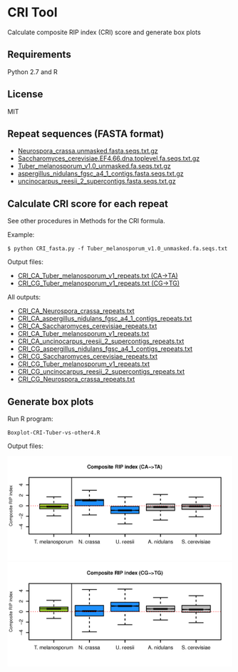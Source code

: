 # CRI Tool
Calculate composite RIP index (CRI) score and generate box plots

## Requirements
Python 2.7 and R

## License
MIT

## Repeat sequences (FASTA format)
- [Neurospora_crassa.unmasked.fasta.seqs.txt.gz](http://paoyang.ipmb.sinica.edu.tw/~paoyang/truffle/CRI_tool/Neurospora_crassa.unmasked.fasta.seqs.txt.gz)
- [Saccharomyces_cerevisiae.EF4.66.dna.toplevel.fa.seqs.txt.gz](http://paoyang.ipmb.sinica.edu.tw/~paoyang/truffle/CRI_tool/Saccharomyces_cerevisiae.EF4.66.dna.toplevel.fa.seqs.txt.gz)
- [Tuber_melanosporum_v1.0_unmasked.fa.seqs.txt.gz](http://paoyang.ipmb.sinica.edu.tw/~paoyang/truffle/CRI_tool/Tuber_melanosporum_v1.0_unmasked.fa.seqs.txt.gz)
- [aspergillus_nidulans_fgsc_a4_1_contigs.fasta.seqs.txt.gz](http://paoyang.ipmb.sinica.edu.tw/~paoyang/truffle/CRI_tool/aspergillus_nidulans_fgsc_a4_1_contigs.fasta.seqs.txt.gz)
- [uncinocarpus_reesii_2_supercontigs.fasta.seqs.txt.gz](http://paoyang.ipmb.sinica.edu.tw/~paoyang/truffle/CRI_tool/uncinocarpus_reesii_2_supercontigs.fasta.seqs.txt.gz)

## Calculate CRI score for each repeat
See other procedures in Methods for the CRI formula.

Example:

    $ python CRI_fasta.py -f Tuber_melanosporum_v1.0_unmasked.fa.seqs.txt
    
Output files:

- [CRI_CA_Tuber_melanosporum_v1_repeats.txt (CA->TA)](http://paoyang.ipmb.sinica.edu.tw/~paoyang/truffle/CRI_tool/CRI_CA_Tuber_melanosporum_v1_repeats.txt)
- [CRI_CG_Tuber_melanosporum_v1_repeats.txt (CG->TG)](http://paoyang.ipmb.sinica.edu.tw/~paoyang/truffle/CRI_tool/CRI_CG_Tuber_melanosporum_v1_repeats.txt)

All outputs:

- [CRI_CA_Neurospora_crassa_repeats.txt](http://paoyang.ipmb.sinica.edu.tw/~paoyang/truffle/CRI_tool/CRI_CA_Neurospora_crassa_repeats.txt)
- [CRI_CA_aspergillus_nidulans_fgsc_a4_1_contigs_repeats.txt](http://paoyang.ipmb.sinica.edu.tw/~paoyang/truffle/CRI_tool/CRI_CA_aspergillus_nidulans_fgsc_a4_1_contigs_repeats.txt)
- [CRI_CA_Saccharomyces_cerevisiae_repeats.txt](http://paoyang.ipmb.sinica.edu.tw/~paoyang/truffle/CRI_tool/CRI_CA_Saccharomyces_cerevisiae_repeats.txt)
- [CRI_CA_Tuber_melanosporum_v1_repeats.txt](http://paoyang.ipmb.sinica.edu.tw/~paoyang/truffle/CRI_tool/CRI_CA_Tuber_melanosporum_v1_repeats.txt)
- [CRI_CA_uncinocarpus_reesii_2_supercontigs_repeats.txt](http://paoyang.ipmb.sinica.edu.tw/~paoyang/truffle/CRI_tool/CRI_CA_uncinocarpus_reesii_2_supercontigs_repeats.txt)
- [CRI_CG_aspergillus_nidulans_fgsc_a4_1_contigs_repeats.txt](http://paoyang.ipmb.sinica.edu.tw/~paoyang/truffle/CRI_tool/CRI_CG_aspergillus_nidulans_fgsc_a4_1_contigs_repeats.txt)
- [CRI_CG_Saccharomyces_cerevisiae_repeats.txt](http://paoyang.ipmb.sinica.edu.tw/~paoyang/truffle/CRI_tool/CRI_CG_Saccharomyces_cerevisiae_repeats.txt)
- [CRI_CG_Tuber_melanosporum_v1_repeats.txt](http://paoyang.ipmb.sinica.edu.tw/~paoyang/truffle/CRI_tool/CRI_CG_Tuber_melanosporum_v1_repeats.txt)
- [CRI_CG_uncinocarpus_reesii_2_supercontigs_repeats.txt](http://paoyang.ipmb.sinica.edu.tw/~paoyang/truffle/CRI_tool/CRI_CG_uncinocarpus_reesii_2_supercontigs_repeats.txt)
- [CRI_CG_Neurospora_crassa_repeats.txt](http://paoyang.ipmb.sinica.edu.tw/~paoyang/truffle/CRI_tool/CRI_CG_Neurospora_crassa_repeats.txt)

## Generate box plots
Run R program:

    Boxplot-CRI-Tuber-vs-other4.R
    
Output files:

![](https://raw.githubusercontent.com/wwliao/critool/develop/test/Box-CRI-repeats-CA-Tuber-vs-other4.png)
![](https://raw.githubusercontent.com/wwliao/critool/develop/test/Box-CRI-repeats-CG-Tuber-vs-other4.png)
